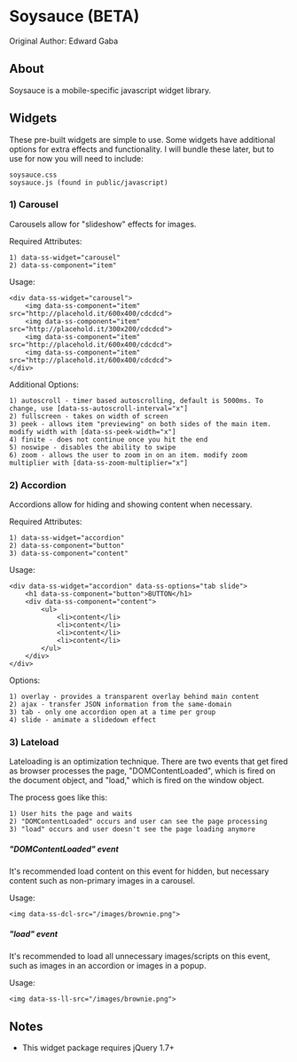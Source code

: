 Soysauce (BETA)
==========================
Original Author: Edward Gaba

About
--------------
Soysauce is a mobile-specific javascript widget library.

Widgets
--------------

These pre-built widgets are simple to use. Some widgets have additional options for extra effects and functionality. I will bundle these later, but to use for now you will need to include:

	soysauce.css
	soysauce.js (found in public/javascript)

### 1) Carousel

Carousels allow for "slideshow" effects for images.

Required Attributes:

	1) data-ss-widget="carousel"
	2) data-ss-component="item"

Usage:

	<div data-ss-widget="carousel">
		<img data-ss-component="item" src="http://placehold.it/600x400/cdcdcd">
		<img data-ss-component="item" src="http://placehold.it/300x200/cdcdcd">
		<img data-ss-component="item" src="http://placehold.it/600x400/cdcdcd">
		<img data-ss-component="item" src="http://placehold.it/600x400/cdcdcd">
	</div>

Additional Options:

	1) autoscroll - timer based autoscrolling, default is 5000ms. To change, use [data-ss-autoscroll-interval="x"]
	2) fullscreen - takes on width of screen
	3) peek - allows item "previewing" on both sides of the main item. modify width with [data-ss-peek-width="x"]
	4) finite - does not continue once you hit the end
	5) noswipe - disables the ability to swipe
	6) zoom - allows the user to zoom in on an item. modify zoom multiplier with [data-ss-zoom-multiplier="x"]

### 2) Accordion

Accordions allow for hiding and showing content when necessary.

Required Attributes:

	1) data-ss-widget="accordion"
	2) data-ss-component="button"
	3) data-ss-component="content"

Usage:

	<div data-ss-widget="accordion" data-ss-options="tab slide">
		<h1 data-ss-component="button">BUTTON</h1>
		<div data-ss-component="content">
			<ul>
				<li>content</li>
				<li>content</li>
				<li>content</li>
				<li>content</li>
			</ul>
		</div>
	</div>

Options:

	1) overlay - provides a transparent overlay behind main content
	2) ajax - transfer JSON information from the same-domain
	3) tab - only one accordion open at a time per group
	4) slide - animate a slidedown effect

### 3) Lateload

Lateloading is an optimization technique. There are two events that get fired as browser processes the page, "DOMContentLoaded", which is fired on the document object, and "load," which is fired on the window object.

The process goes like this:

	1) User hits the page and waits
	2) "DOMContentLoaded" occurs and user can see the page processing
	3) "load" occurs and user doesn't see the page loading anymore

##### "DOMContentLoaded" event

It's recommended load content on this event for hidden, but necessary content such as non-primary images in a carousel.

Usage:

	<img data-ss-dcl-src="/images/brownie.png">

##### "load" event

It's recommended to load all unnecessary images/scripts on this event, such as images in an accordion or images in a popup.

Usage:

	<img data-ss-ll-src="/images/brownie.png">

Notes
--------------
* This widget package requires jQuery 1.7+
